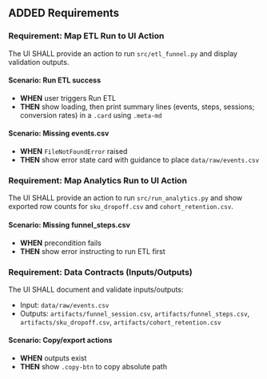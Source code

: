 ## ADDED Requirements

### Requirement: Map ETL Run to UI Action
The UI SHALL provide an action to run `src/etl_funnel.py` and display validation outputs.

#### Scenario: Run ETL success
- **WHEN** user triggers Run ETL
- **THEN** show loading, then print summary lines (events, steps, sessions; conversion rates) in a `.card` using `.meta-md`

#### Scenario: Missing events.csv
- **WHEN** `FileNotFoundError` raised
- **THEN** show error state card with guidance to place `data/raw/events.csv`

### Requirement: Map Analytics Run to UI Action
The UI SHALL provide an action to run `src/run_analytics.py` and show exported row counts for `sku_dropoff.csv` and `cohort_retention.csv`.

#### Scenario: Missing funnel_steps.csv
- **WHEN** precondition fails
- **THEN** show error instructing to run ETL first

### Requirement: Data Contracts (Inputs/Outputs)
The UI SHALL document and validate inputs/outputs:
- Input: `data/raw/events.csv`
- Outputs: `artifacts/funnel_session.csv`, `artifacts/funnel_steps.csv`, `artifacts/sku_dropoff.csv`, `artifacts/cohort_retention.csv`

#### Scenario: Copy/export actions
- **WHEN** outputs exist
- **THEN** show `.copy-btn` to copy absolute path


